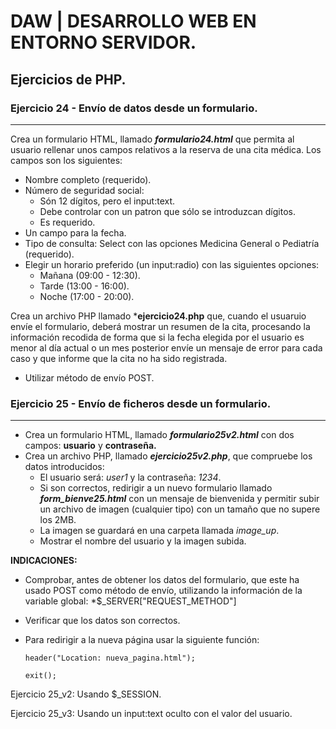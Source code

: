 # DAW | DESARROLLO WEB EN ENTORNO SERVIDOR.

## Ejercicios de PHP.

### Ejercicio 24 - Envío de datos desde un formulario.
---
Crea un formulario HTML, llamado ***formulario24.html*** que permita al usuario rellenar unos campos relativos a la reserva de una cita médica. Los campos son los siguientes:
- Nombre completo (requerido).
- Número de seguridad social:
    - Són 12 dígitos, pero el input:text.
    - Debe controlar con un patron que sólo se introduzcan dígitos.
    - Es requerido.
- Un campo para la fecha.
- Tipo de consulta: Select con las opciones Medicina General o Pediatría (requerido).
- Elegir un horario preferido (un input:radio) con las siguientes opciones:
    - Mañana (09:00 - 12:30).
    - Tarde (13:00 - 16:00).
    - Noche (17:00 - 20:00).

Crea un archivo PHP llamado ***ejercicio24.php** que, cuando el usuaruio envíe el formulario, deberá mostrar un resumen de la cita, procesando la información recodida de forma que si la fecha elegida por el usuario es menor al día actual o un mes posterior envíe un mensaje de error para cada caso y que informe que la cita no ha sido registrada.

- Utilizar método de envío POST.

### Ejercicio 25 - Envío de ficheros desde un formulario.
---
- Crea un formulario HTML, llamado ***formulario25v2.html*** con dos campos: **usuario** y **contraseña.**
- Crea un archivo PHP, llamado ***ejercicio25v2.php***, que compruebe los datos introducidos:
    - El usuario será: *user1* y la contraseña: *1234*.
    - Si son correctos, redirigir a un nuevo formulario llamado ***form_bienve25.html*** con un mensaje de bienvenida y permitir subir un archivo de imagen (cualquier tipo) con un tamaño que no supere los 2MB.
    - La imagen se guardará en una carpeta llamada *image_up*.
    - Mostrar el nombre del usuario y la imagen subida.

**INDICACIONES:**
- Comprobar, antes de obtener los datos del formulario, que este ha usado POST como método de envío, utilizando la información de la variable global: *$_SERVER["REQUEST_METHOD"]
- Verificar que los datos son correctos.
- Para redirigir a la nueva página usar la siguiente función: 

    ```header("Location: nueva_pagina.html"); ```
    
    ```exit(); ```

Ejercicio 25_v2: Usando $_SESSION.

Ejercicio 25_v3: Usando un input:text oculto con el valor del usuario. 
